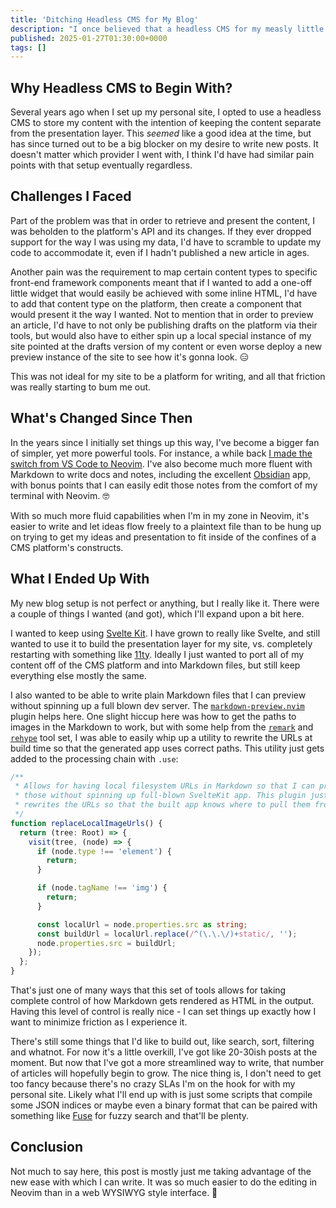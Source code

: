 ```yaml
---
title: 'Ditching Headless CMS for My Blog'
description: "I once believed that a headless CMS for my measly little blog was a good idea. I no longer do, and am glad I devolved things a bit back to good ol' plaintext Markdown files as the storage option for my content."
published: 2025-01-27T01:30:00+0000
tags: []
---
```


## Why Headless CMS to Begin With?

Several years ago when I set up my personal site, I opted to use a headless CMS
to store my content with the intention of keeping the content separate from the
presentation layer. This _seemed_ like a good idea at the time, but has since
turned out to be a big blocker on my desire to write new posts. It doesn't
matter which provider I went with, I think I'd have had similar pain points with
that setup eventually regardless.

## Challenges I Faced

Part of the problem was that in order to retrieve and present the content, I was
beholden to the platform's API and its changes. If they ever dropped support for
the way I was using my data, I'd have to scramble to update my code to accommodate
it, even if I hadn't published a new article in ages.

Another pain was the requirement to map certain content types to specific front-end
framework components meant that if I wanted to add a one-off little widget that would
easily be achieved with some inline HTML, I'd have to add that content type on the
platform, then create a component that would present it the way I wanted. Not to
mention that in order to preview an article, I'd have to not only be publishing drafts
on the platform via their tools, but would also have to either spin up a local special
instance of my site pointed at the drafts version of my content or even worse deploy
a new preview instance of the site to see how it's gonna look. 😑

This was not ideal for my site to be a platform for writing, and all that friction
was really starting to bum me out.

## What's Changed Since Then

In the years since I initially set things up this way, I've become a bigger fan
of simpler, yet more powerful tools. For instance, a while back [I made the
switch from VS Code to Neovim](https://jack.barry.onl/blog/going-full-nerd-why-and-how-i-switched-to-neovim).
I've also become much more fluent with Markdown to write docs and notes,
including the excellent [Obsidian](https://obsidian.md/) app, with bonus points that
I can easily edit those notes from the comfort of my terminal with Neovim. 🤓

With so much more fluid capabilities when I'm in my zone in Neovim, it's easier
to write and let ideas flow freely to a plaintext file than to be hung up on
trying to get my ideas and presentation to fit inside of the confines of a CMS
platform's constructs.

## What I Ended Up With

My new blog setup is not perfect or anything, but I really like it. There were
a couple of things I wanted (and got), which I'll expand upon a bit here.

I wanted to keep using [Svelte Kit](https://svelte.dev/docs/kit/introduction). I
have grown to really like Svelte, and still wanted to use it to build the
presentation layer for my site, vs. completely restarting with something like
[11ty](https://www.11ty.dev/). Ideally I just wanted to port all of my content
off of the CMS platform and into Markdown files, but still keep everything else
mostly the same.

I also wanted to be able to write plain Markdown files that I can preview without
spinning up a full blown dev server. The [`markdown-preview.nvim`](https://github.com/iamcco/markdown-preview.nvim)
plugin helps here. One slight hiccup here was how to get the paths to images in
the Markdown to work, but with some help from the [`remark`](https://github.com/remarkjs/remark)
and [`rehype`](https://github.com/rehypejs/rehype) tool set, I was able to easily
whip up a utility to rewrite the URLs at build time so that the generated app uses
correct paths. This utility just gets added to the processing chain with `.use`:

```typescript
/**
 * Allows for having local filesystem URLs in Markdown so that I can preview
 * those without spinning up full-blown SvelteKit app. This plugin just
 * rewrites the URLs so that the built app knows where to pull them from
 */
function replaceLocalImageUrls() {
  return (tree: Root) => {
    visit(tree, (node) => {
      if (node.type !== 'element') {
        return;
      }

      if (node.tagName !== 'img') {
        return;
      }

      const localUrl = node.properties.src as string;
      const buildUrl = localUrl.replace(/^(\.\.\/)+static/, '');
      node.properties.src = buildUrl;
    });
  };
}
```

That's just one of many ways that this set of tools allows for taking complete
control of how Markdown gets rendered as HTML in the output. Having this level
of control is really nice - I can set things up exactly how I want to minimize
friction as I experience it.

There's still some things that I'd like to build out, like search, sort,
filtering and whatnot. For now it's a little overkill, I've got like 20-30ish
posts at the moment. But now that I've got a more streamlined way to write, that
number of articles will hopefully begin to grow. The nice thing is, I don't need
to get too fancy because there's no crazy SLAs I'm on the hook for with my
personal site. Likely what I'll end up with is just some scripts that compile
some JSON indices or maybe even a binary format that can be paired with something
like [Fuse](https://www.fusejs.io/) for fuzzy search and that'll be plenty.

## Conclusion

Not much to say here, this post is mostly just me taking advantage of the new
ease with which I can write. It was so much easier to do the editing in Neovim
than in a web WYSIWYG style interface. 🙂
